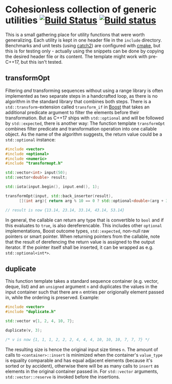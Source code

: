 
# Cohesionless collection of generic utilities [![Build Status](https://travis-ci.org/lubgr/ccgu.svg)](https://travis-ci.org/lubgr/ccgu) [![Build status](https://ci.appveyor.com/api/projects/status/lt7xtpfwm9x1ns5h?svg=true)](https://ci.appveyor.com/project/lubgr/ccgu)

This is a small gathering place for utility functions that were worth generalizing. Each utility is
kept in one header file in the `include` directory. Benchmarks and unit tests (using
[catch2](https://github.com/catchorg/Catch2)) are configured with [cmake](https://cmake.org), but
this is for testing only - actually using the snippets can be done by copying the desired header
file or its content. The template might work with pre-C++17, but this isn't tested.

transformOpt
------------

Filtering _and_ transforming sequences without using a range library is often implemented as two
separate steps in a handcrafted loop, as there is no algorithm in the standard library that combines
both steps. There is a `std::transform`-extension called `transform_if` in
[Boost](https://www.boost.org/doc/libs/1_67_0/libs/compute/doc/html/boost/compute/transform_if.html)
that takes an additional predicate argument to filter the elements before their transformation. But
as C++17 ships with `std::optional` and will be followed by `std::expected`, there is another way:
The function template `transformOpt` combines filter predicate and transformation operation into one
callable object. As the name of the algorithm suggests, the return value could be a `std::optional`
instance:
```c++
#include <vector>
#include <optional>
#include <numeric>
#include "transformopt.h"

std::vector<int> input(50);
std::vector<double> result;

std::iota(input.begin(), input.end(), 1);

transformOpt(input, std::back_inserter(result),
      [](int arg){ return arg % 10 == 0 ? std::optional<double>(arg + 3.14) : std::nullopt; });

// result is now {13.14, 23.14, 33.14, 43.14, 53.14}
```
In general, the callable can return any type that is convertible to `bool` and if this evaluates to
`true`, is also dereferencable. This includes other `optional` implementations, Boost outcome types,
`std::expected`, non-null raw pointers or smart pointer. When returning pointers from the callable,
note that the result of derefencing the return value is assigned to the output iterator. If the
pointer itself shall be inserted, it can be wrapped as e.g. `std::optional<int*>`.

duplicate
---------

This function template takes a standard sequence container (e.g. vector, deque, list) and an
`unsigned` argument `n` and duplicates the values in the input container such that there are `n`
entries per origionally element passed in, while the ordering is preserved. Example:
```c++
#include <vector>
#include "duplicate.h"

std::vector v{1, 2, 4, 10, 7};

duplicate(v, 3);

/* v is now {1, 1, 1, 2, 2, 2, 4, 4, 4, 10, 10, 10, 7, 7, 7} */
```
The resulting size is hence the original input size times `n`. The amount of calls to
`<container>::insert` is minimized when the container's `value_type` is equality comparable and has
equal adjacent elements (because it's sorted or by accident), otherwise there will be as many calls
to `insert` as elements in the original container passed in. For `std::vector` arguments,
`std::vector::reserve` is invoked before the insertions.
